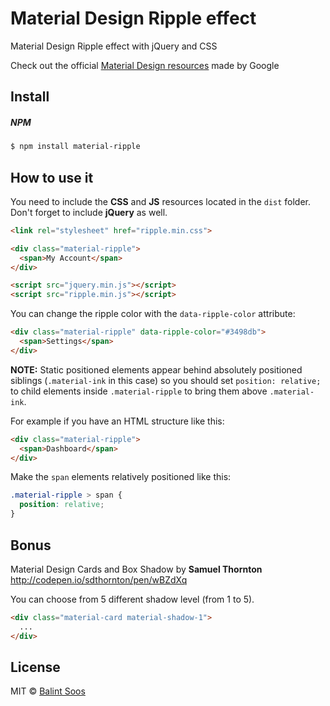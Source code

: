 # Material Design Ripple effect
Material Design Ripple effect with jQuery and CSS

Check out the official [Material Design resources](https://www.google.com/design/spec/animation/responsive-interaction.html#responsive-interaction-surface-reaction) made by Google

## Install

##### NPM

```bash
$ npm install material-ripple
```

## How to use it

You need to include the **CSS** and **JS** resources located in the `dist` folder. Don't forget to include **jQuery** as well.

````html
<link rel="stylesheet" href="ripple.min.css">

<div class="material-ripple">
  <span>My Account</span>
</div>

<script src="jquery.min.js"></script>
<script src="ripple.min.js"></script>
````

You can change the ripple color with the `data-ripple-color` attribute:

````html
<div class="material-ripple" data-ripple-color="#3498db">
  <span>Settings</span>
</div>
````
**NOTE:** Static positioned elements appear behind absolutely positioned siblings (`.material-ink` in this case)
so you should set `position: relative;` to child elements inside `.material-ripple` to bring them above `.material-ink`.

For example if you have an HTML structure like this:

````html
<div class="material-ripple">
  <span>Dashboard</span>
</div>
````

Make the `span` elements relatively positioned like this:

````css
.material-ripple > span {
  position: relative;
}
````

## Bonus

Material Design Cards and Box Shadow by **Samuel Thornton**
http://codepen.io/sdthornton/pen/wBZdXq

You can choose from 5 different shadow level (from 1 to 5).

````html
<div class="material-card material-shadow-1">
  ...
</div>
````

## License

MIT © [Balint Soos](https://github.com/balintsoos)
